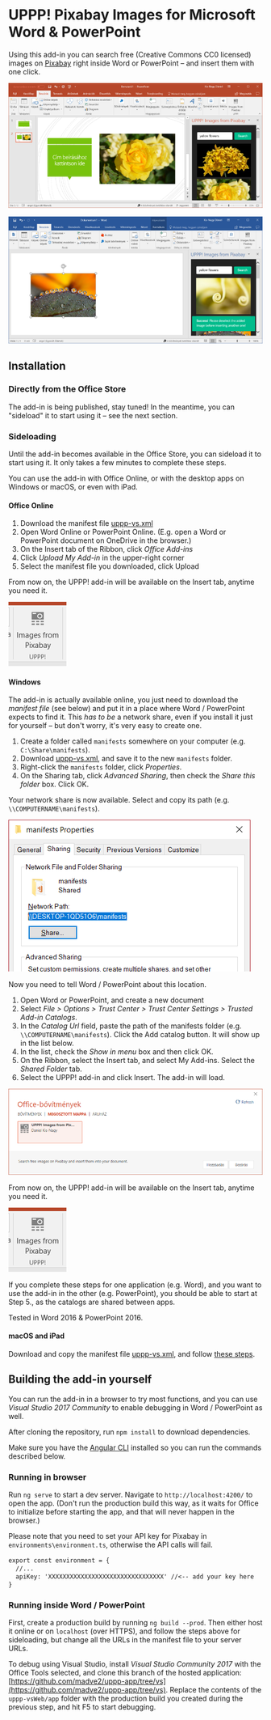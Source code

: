 # UPPP! Pixabay Images for Microsoft Word & PowerPoint

Using this add-in you can search free (Creative Commons CC0 licensed) images on [Pixabay](https://pixabay.com) right inside Word or PowerPoint – and insert them with one click.

![UPPP! Screenshot inside PowerPoint](readme-img/screenshot-powerpoint.png)

![UPPP! Screenshot inside Word](readme-img/screenshot-word.png)

## Installation

### Directly from the Office Store

The add-in is being published, stay tuned! In the meantime, you can "sideload" it to start using it – see the next section.

### Sideloading

Until the add-in becomes available in the Office Store, you can sideload it to start using it. It only takes a few minutes to complete these steps.

You can use the add-in with Office Online, or with the desktop apps on Windows or macOS, or even with iPad.

#### Office Online

1. Download the manifest file [uppp-vs.xml](https://raw.githubusercontent.com/madve2/uppp-pixabay-for-office/master/uppp-vs.xml)
2. Open Word Online or PowerPoint Online. (E.g. open a Word or PowerPoint document on OneDrive in the browser.)
3. On the Insert tab of the Ribbon, click *Office Add-ins*
4. Click *Upload My Add-in* in the upper-right corner
5. Select the manifest file you downloaded, click Upload

From now on, the UPPP! add-in will be available on the Insert tab, anytime you need it.

![The UPPP! icon as seen on the Ribbon](readme-img/ribbon-button.png)

#### Windows

The add-in is actually available online, you just need to download the _manifest file_ (see below) and put it in a place where Word / PowerPoint expects to find it. This _has to be_ a network share, even if you install it just for yourself – but don't worry, it's very easy to create one.

1. Create a folder called `manifests` somewhere on your computer (e.g. `C:\Share\manifests`).
2. Download [uppp-vs.xml](https://raw.githubusercontent.com/madve2/uppp-pixabay-for-office/master/uppp-vs.xml), and save it to the new `manifests` folder.
3. Right-click the `manifests` folder, click *Properties*.
4. On the Sharing tab, click *Advanced Sharing*, then check the *Share this folder* box. Click OK.

Your network share is now available. Select and copy its path (e.g. `\\COMPUTERNAME\manifests`).

![The path of the network share as seen in the Properties window of the folder](readme-img/share-path.png)

Now you need to tell Word / PowerPoint about this location.

1. Open Word or PowerPoint, and create a new document
2. Select *File > Options > Trust Center > Trust Center Settings > Trusted Add-in Catalogs*.
3. In the *Catalog Url* field, paste the path of the manifests folder (e.g. `\\COMPUTERNAME\manifests`). Click the Add catalog button. It will show up in the list below.
4. In the list, check the *Show in menu* box and then click OK.
5. On the Ribbon, select the Insert tab, and select My Add-ins. Select the *Shared Folder* tab.
6. Select the UPPP! add-in and click Insert. The add-in will load.

![My Add-ins](readme-img/addins.png)

From now on, the UPPP! add-in will be available on the Insert tab, anytime you need it.

![The UPPP! icon as seen on the Ribbon](readme-img/ribbon-button.png)

If you complete these steps for one application (e.g. Word), and you want to use the add-in in the other (e.g. PowerPoint), you should be able to start at Step 5., as the catalogs are shared between apps.

Tested in Word 2016 & PowerPoint 2016.

#### macOS and iPad

Download and copy the manifest file [uppp-vs.xml](https://raw.githubusercontent.com/madve2/uppp-pixabay-for-office/master/uppp-vs.xml), and follow [these steps](https://github.com/OfficeDev/office-js-docs/blob/master/docs/testing/sideload-an-office-add-in-on-ipad-and-mac.md).

## Building the add-in yourself

You can run the add-in in a browser to try most functions, and you can use *Visual Studio 2017 Community* to enable debugging in Word / PowerPoint as well.

After cloning the repository, run `npm install` to download dependencies.

Make sure you have the [Angular CLI](https://github.com/angular/angular-cli) installed so you can run the commands described below.

### Running in browser

Run `ng serve` to start a dev server. Navigate to `http://localhost:4200/` to open the app. (Don't run the production build this way, as it waits for Office to initialize before starting the app, and that will never happen in the browser.)

Please note that you need to set your API key for Pixabay in `environments\environment.ts`, otherwise the API calls will fail.

```
export const environment = {
  //...
  apiKey: 'XXXXXXXXXXXXXXXXXXXXXXXXXXXXXXXX' //<-- add your key here
}
```

### Running inside Word / PowerPoint

First, create a production build by running `ng build --prod`. Then either host it online or on `localhost` (over HTTPS), and follow the steps above for sideloading, but change all the URLs in the manifest file to your server URLs.

To debug using Visual Studio, install *Visual Studio Community 2017* with the Office Tools selected, and clone this branch of the hosted application: [https://github.com/madve2/uppp-app/tree/vs](https://github.com/madve2/uppp-app/tree/vs). Replace the contents of the `uppp-vsWeb/app` folder with the production build you created during the previous step, and hit F5 to start debugging.